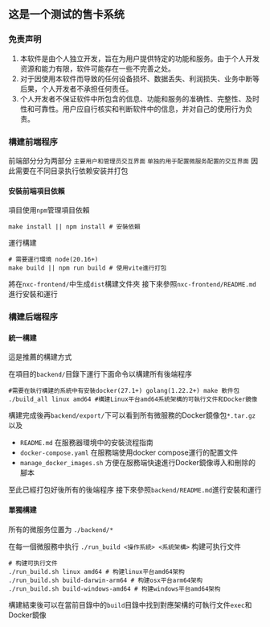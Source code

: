 ## 这是一个测试的售卡系统

### 免责声明

1. 本软件是由个人独立开发，旨在为用户提供特定的功能和服务。由于个人开发资源和能力有限，软件可能存在一些不完善之处。
2. 对于因使用本软件而导致的任何设备损坏、数据丢失、利润损失、业务中断等后果，个人开发者不承担任何责任。
3. 个人开发者不保证软件中所包含的信息、功能和服务的准确性、完整性、及时性和可靠性。用户应自行核实和判断软件中的信息，并对自己的使用行为负责。

### 構建前端程序

前端部分分为两部分 `主要用户和管理员交互界面` `单独的用于配置微服务配置的交互界面` 因此需要在不同目录执行依赖安装并打包

#### 安裝前端項目依賴

項目使用`npm`管理項目依賴

```shell
make install || npm install # 安裝依賴
```

運行構建

```shell
# 需要運行環境 node(20.16+)
make build || npm run build # 使用vite進行打包
```

將在`nxc-frontend/`中生成`dist`構建文件夾 接下來參照`nxc-frontend/README.md`進行安裝和運行

### 構建后端程序

#### 統一構建

這是推薦的構建方式

在項目的`backend/`目錄下運行下面命令以構建所有後端程序  
```shell
#需要在執行構建的系統中有安裝docker(27.1+) golang(1.22.2+) make 軟件包
./build_all linux amd64 #構建Linux平台amd64系統架構的可執行文件和Docker鏡像
```

構建完成後再`backend/export/`下可以看到所有微服務的Docker鏡像包`*.tar.gz`以及
- `README.md` 在服務器環境中的安裝流程指南
- `docker-compose.yaml` 在服務端使用docker compose運行的配置文件
- `manage_docker_images.sh` 方便在服務端快速進行Docker鏡像導入和刪除的腳本

至此已經打包好後所有的後端程序 接下來參照`backend/README.md`進行安裝和運行

#### 單獨構建

所有的微服务位置为 `./backend/*`  

在每一個微服務中执行 `./run_build <操作系統> <系統架構>` 构建可执行文件
```shell
# 构建可执行文件
./run_build.sh linux amd64 # 构建linux平台amd64架构
./run_build.sh build-darwin-arm64 # 构建osx平台arm64架构
./run_build.sh build-windows-amd64 # 构建windows平台amd64架构
```

構建結束後可以在當前目錄中的`build`目錄中找到對應架構的可執行文件`exec`和Docker鏡像 

